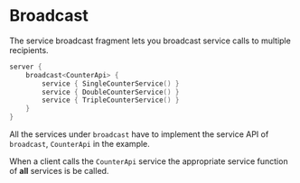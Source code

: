 # Broadcast

The service broadcast fragment lets you broadcast service calls to multiple recipients.

```kotlin
server {
    broadcast<CounterApi> {
        service { SingleCounterService() }
        service { DoubleCounterService() }
        service { TripleCounterService() }
    }
}
```

All the services under `broadcast` have to implement the service API of `broadcast`, `CounterApi` in the example.

When a client calls the `CounterApi` service the appropriate service function of **all** services is be called.